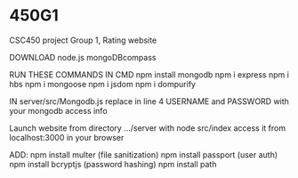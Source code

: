 # 450G1
CSC450 project Group 1, Rating website 


DOWNLOAD
node.js
mongoDBcompass


RUN THESE COMMANDS IN CMD
npm install mongodb
npm i express
npm i hbs
npm i mongoose
npm i jsdom
npm i dompurify

IN server/src/Mongodb.js
replace in line 4 USERNAME and PASSWORD with your mongodb access info


Launch website from directory .../server with node src/index
access it from localhost:3000 in your browser

ADD:
npm install multer (file sanitization)
npm install passport (user auth)
npm install bcryptjs (password hashing)
npm install path
